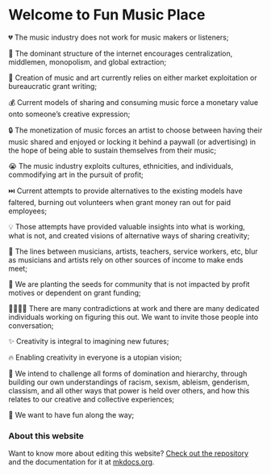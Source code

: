 # Welcome to Fun Music Place

💔 The music industry does not work for music makers or listeners;

🥀 The dominant structure of the internet encourages centralization, middlemen, monopolism, and global extraction;

🤑 Creation of music and art currently relies on either market exploitation or bureaucratic grant writing;

💰 Current models of sharing and consuming music force a monetary value onto someone’s creative expression;

🔒 The monetization of music forces an artist to choose between having their music shared and enjoyed or locking it behind a paywall (or advertising) in the hope of being able to sustain themselves from their music;

😭 The music industry exploits cultures, ethnicities, and individuals, commodifying art in the pursuit of profit;

⏭️ Current attempts to provide alternatives to the existing models have faltered, burning out volunteers when grant money ran out for paid employees;

💡 Those attempts have provided valuable insights into what is working, what is not, and created visions of alternative ways of sharing creativity;

🫠 The lines between musicians, artists, teachers, service workers, etc, blur as musicians and artists rely on other sources of income to make ends meet;

🌱 We are planting the seeds for community that is not impacted by profit motives or dependent on grant funding;

🫱🏽‍🫲🏻 There are many contradictions at work and there are many dedicated individuals working on figuring this out. We want to invite those people into conversation;

✨ Creativity is integral to imagining new futures;

🔥 Enabling creativity in everyone is a utopian vision;

🌹 We intend to challenge all forms of domination and hierarchy, through building our own understandings of racism, sexism, ableism, genderism, classism, and all other ways that power is held over others, and how this relates to our creative and collective experiences;

👯 We want to have fun along the way;

### About this website

Want to know more about editing this website? [Check out the repository](https://github.com/funmusicplace/wiki/) and the documentation for it at [mkdocs.org](https://www.mkdocs.org).

